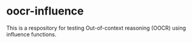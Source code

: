 # oocr-influence
This is a respository for testing Out-of-context reasoning (OOCR) using influence functions.